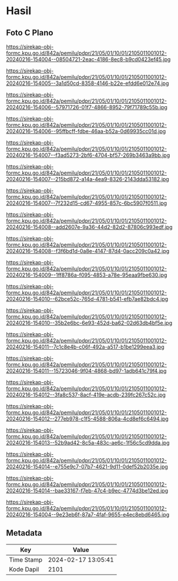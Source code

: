# Hasil

## Foto C Plano

https://sirekap-obj-formc.kpu.go.id/842a/pemilu/pdpr/21/05/01/10/01/2105011001012-20240216-154004--08504721-2eac-4186-8ec8-b9cd0423ef45.jpg

https://sirekap-obj-formc.kpu.go.id/842a/pemilu/pdpr/21/05/01/10/01/2105011001012-20240216-154005--3a1d50cd-8358-4146-b22e-efdd6e012e74.jpg

https://sirekap-obj-formc.kpu.go.id/842a/pemilu/pdpr/21/05/01/10/01/2105011001012-20240216-154006--57971726-01f7-4866-8952-79f71789c55b.jpg

https://sirekap-obj-formc.kpu.go.id/842a/pemilu/pdpr/21/05/01/10/01/2105011001012-20240216-154006--95ffbcff-fdbe-46aa-b52a-0d69935cc01d.jpg

https://sirekap-obj-formc.kpu.go.id/842a/pemilu/pdpr/21/05/01/10/01/2105011001012-20240216-154007--f3ad5273-2bf6-4704-bf57-269b3463a9bb.jpg

https://sirekap-obj-formc.kpu.go.id/842a/pemilu/pdpr/21/05/01/10/01/2105011001012-20240216-154007--215bd872-a14a-4ea9-8326-2143dda53182.jpg

https://sirekap-obj-formc.kpu.go.id/842a/pemilu/pdpr/21/05/01/10/01/2105011001012-20240216-154007--7f232d15-cd67-4955-857c-6bc5907f0511.jpg

https://sirekap-obj-formc.kpu.go.id/842a/pemilu/pdpr/21/05/01/10/01/2105011001012-20240216-154008--add2607e-9a36-44d2-82d2-87806c993edf.jpg

https://sirekap-obj-formc.kpu.go.id/842a/pemilu/pdpr/21/05/01/10/01/2105011001012-20240216-154008--f3f6bd1d-0a8e-4147-87d4-0acc209c0a42.jpg

https://sirekap-obj-formc.kpu.go.id/842a/pemilu/pdpr/21/05/01/10/01/2105011001012-20240216-154009--1ff8786a-f095-4853-a78e-95eaa9fbe630.jpg

https://sirekap-obj-formc.kpu.go.id/842a/pemilu/pdpr/21/05/01/10/01/2105011001012-20240216-154010--62bce52c-765d-4781-b541-efb7ae82bdc4.jpg

https://sirekap-obj-formc.kpu.go.id/842a/pemilu/pdpr/21/05/01/10/01/2105011001012-20240216-154010--35b2e6bc-6e93-452d-ba62-02d63db4bf5e.jpg

https://sirekap-obj-formc.kpu.go.id/842a/pemilu/pdpr/21/05/01/10/01/2105011001012-20240216-154011--7c1c8e4b-c06f-492a-a517-b1be1299eea3.jpg

https://sirekap-obj-formc.kpu.go.id/842a/pemilu/pdpr/21/05/01/10/01/2105011001012-20240216-154011--15723046-9f04-4868-bd97-1adb641c79f4.jpg

https://sirekap-obj-formc.kpu.go.id/842a/pemilu/pdpr/21/05/01/10/01/2105011001012-20240216-154012--3fa8c537-8acf-419e-acdb-239fc267c52c.jpg

https://sirekap-obj-formc.kpu.go.id/842a/pemilu/pdpr/21/05/01/10/01/2105011001012-20240216-154012--277eb978-c1f5-4588-806a-4cd8ef6c6494.jpg

https://sirekap-obj-formc.kpu.go.id/842a/pemilu/pdpr/21/05/01/10/01/2105011001012-20240216-154013--52b9ad42-8c5a-483c-ae6c-1f56c5cd9dda.jpg

https://sirekap-obj-formc.kpu.go.id/842a/pemilu/pdpr/21/05/01/10/01/2105011001012-20240216-154014--e755e9c7-07b7-4621-9d11-0def52b2035e.jpg

https://sirekap-obj-formc.kpu.go.id/842a/pemilu/pdpr/21/05/01/10/01/2105011001012-20240216-154014--bae33167-f7eb-47c4-b9ec-4774d3be12ed.jpg

https://sirekap-obj-formc.kpu.go.id/842a/pemilu/pdpr/21/05/01/10/01/2105011001012-20240216-154004--9e23eb6f-87a7-4faf-9655-e4ec8ebd6465.jpg


## Metadata

| Key        | Value               |
| ---------- | ------------------- |
| Time Stamp | 2024-02-17 13:05:41 |
| Kode Dapil | 2101                |



